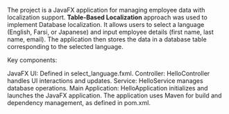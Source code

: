 The project is a JavaFX application for managing employee data with localization support. **Table-Based Localization** approach was used to implement Database localization. It allows users to select a language (English, Farsi, or Japanese) and input employee details (first name, last name, email). The application then stores the data in a database table corresponding to the selected language.

Key components:

JavaFX UI: Defined in select_language.fxml.
Controller: HelloController handles UI interactions and updates.
Service: HelloService manages database operations.
Main Application: HelloApplication initializes and launches the JavaFX application.
The application uses Maven for build and dependency management, as defined in pom.xml.